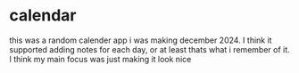 # calendar
this was a random calender app i was making december 2024. I think it supported adding notes for each day, or at least thats what i remember of it. I think my main focus was just making it look nice
